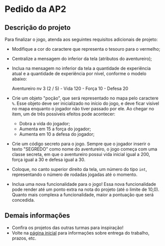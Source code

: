 # Pedido da AP2

## Descrição do projeto

Para finalizar o jogo, atenda aos seguintes requisitos adicionais de projeto:

- Modifique a cor do caractere que representa o tesouro para o vermelho;
- Centralize a mensagem do inferior da tela (atributos do aventureiro);
- Inclua na mensagem no inferior da tela a quantidade de experiência atual e a quantidade de experiência por nível, conforme o modelo abaixo:

    Aventureiro nv 3 (2 / 5) - Vida 120 - Força 10 - Defesa 20

- Crie um objeto "poção", que será representado no mapa pelo caractere `%`. Esse objeto deve ser inicializado no início do jogo, e deve ficar visível no mapa enquanto o jogador não tiver passado por ele. Ao chegar no item, um de três possíveis efeitos pode acontecer:
  - Dobra a vida do jogador;
  - Aumenta em 15 a força do jogador;
  - Aumenta em 10 a defesa do jogador;
- Crie um código secreto para o jogo. Sempre que o jogador inserir o texto "SEGREDO" como nome do aventureiro, o jogo começa com uma classe secreta, em que o aventureiro possui vida inicial igual a 200, força igual a 30 e defesa igual a 30.
- Coloque, no canto superior direito da tela, um número do tipo `int`, representando o número de rodadas jogadas até o momento.

- Inclua uma nova funcionalidade para o jogo! Essa nova funcionalidade pode render até um ponto extra na nota do projeto (até o limite de 10,0). Quanto mais complexa a funcionalidade, maior a pontuação que será concedida.

## Demais informações

- Confira os projetos das outras turmas para inspiração!
- Volte na [página inicial](/pedido_ap2.md) para informações sobre entrega do trabalho, prazos, etc.
